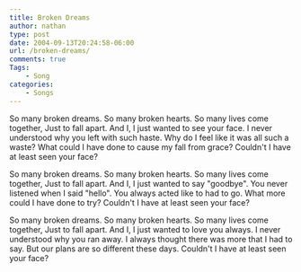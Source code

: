 ```yaml
---
title: Broken Dreams
author: nathan
type: post
date: 2004-09-13T20:24:58-06:00
url: /broken-dreams/
comments: true
Tags:
    - Song
categories:
    - Songs
---
```

So many broken dreams.
So many broken hearts.
So many lives come together,
Just to fall apart.
And I,
I just wanted to see your face.
I never understood why you left with such haste.
Why do I feel like it was all such a waste?
What could I have done to cause my fall from grace?
Couldn't I have at least seen your face?

So many broken dreams.
So many broken hearts.
So many lives come together,
Just to fall apart.
And I,
I just wanted to say "goodbye".
You never listened when I said "hello".
You always acted like to had to go.
What more could I have done to try?
Couldn't I have at least seen your face?

So many broken dreams.
So many broken hearts.
So many lives come together,
Just to fall apart.
And I,
I just wanted to love you always.
I never understood why you ran away.
I always thought there was more that I had to say.
But our plans are so different these days.
Couldn't I have at least seen your face?
